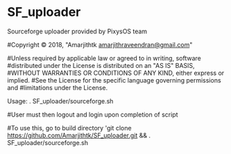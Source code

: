 # SF_uploader
 Sourceforge uploader provided by PixysOS team

 #Copyright © 2018, "Amarjithtk <amarjithraveendran@gmail.com>"

 #Unless required by applicable law or agreed to in writing, software
 #distributed under the License is distributed on an "AS IS" BASIS,
 #WITHOUT WARRANTIES OR CONDITIONS OF ANY KIND, either express or implied.
 #See the License for the specific language governing permissions and
 #limitations under the License.

 Usage: . SF_uploader/sourceforge.sh 

 #User must then logout and login upon completion of script

 #To use this, go to build directory 'git clone https://github.com/Amarjithtk/SF_uploader.git && . SF_uploader/sourceforge.sh 
